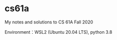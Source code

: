 # cs61a

My notes and solutions to CS 61A Fall 2020

Environment：WSL2 (Ubuntu 20.04 LTS), python 3.8
